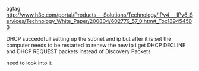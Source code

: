 agfag
http://www.h3c.com/portal/Products___Solutions/Technology/IPv4___IPv6_Services/Technology_White_Paper/200804/602779_57_0.htm#_Toc189454580

DHCP succeddfull setting up the subnet and ip
but after it is set the computer needs
to be restarted to renew the new ip
i get DHCP DECLINE
and DHCP REQUEST
packets instead of Discovery Packets

need to look into it
